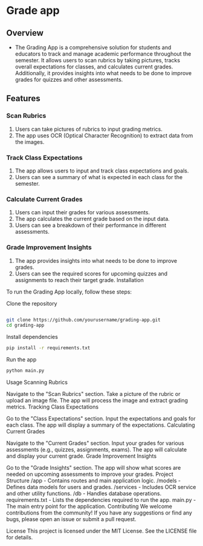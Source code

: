 # Grade app


## Overview
- The Grading App is a comprehensive solution for students and educators to track and manage academic performance throughout the semester. It allows users to scan rubrics by taking pictures, tracks overall expectations for classes, and calculates current grades. Additionally, it provides insights into what needs to be done to improve grades for quizzes and other assessments.

## Features
### Scan Rubrics

1. Users can take pictures of rubrics to input grading metrics.
2. The app uses OCR (Optical Character Recognition) to extract data from the images.

### Track Class Expectations

1. The app allows users to input and track class expectations and goals.
2. Users can see a summary of what is expected in each class for the semester.

### Calculate Current Grades

1. Users can input their grades for various assessments.
2. The app calculates the current grade based on the input data.
3. Users can see a breakdown of their performance in different assessments.

### Grade Improvement Insights

1. The app provides insights into what needs to be done to improve grades.
2. Users can see the required scores for upcoming quizzes and assignments to reach their target grade.
Installation


To run the Grading App locally, follow these steps:

Clone the repository

```bash

git clone https://github.com/yourusername/grading-app.git
cd grading-app

```

Install dependencies

``` bash
pip install -r requirements.txt

```
Run the app
```bash
python main.py
```

Usage
Scanning Rubrics

Navigate to the "Scan Rubrics" section.
Take a picture of the rubric or upload an image file.
The app will process the image and extract grading metrics.
Tracking Class Expectations

Go to the "Class Expectations" section.
Input the expectations and goals for each class.
The app will display a summary of the expectations.
Calculating Current Grades

Navigate to the "Current Grades" section.
Input your grades for various assessments (e.g., quizzes, assignments, exams).
The app will calculate and display your current grade.
Grade Improvement Insights

Go to the "Grade Insights" section.
The app will show what scores are needed on upcoming assessments to improve your grades.
Project Structure
/app - Contains routes and main application logic.
/models - Defines data models for users and grades.
/services - Includes OCR service and other utility functions.
/db - Handles database operations.
requirements.txt - Lists the dependencies required to run the app.
main.py - The main entry point for the application.
Contributing
We welcome contributions from the community! If you have any suggestions or find any bugs, please open an issue or submit a pull request.

License
This project is licensed under the MIT License. See the LICENSE file for details.